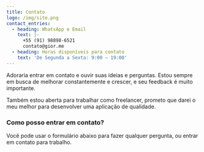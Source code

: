 ```yaml
---
title: Contato
logo: /img/site.png
contact_entries:
  - heading: WhatsApp e Email
    text: |-
      +55 (91) 98898-6521
      contato@gior.me
  - heading: Horas disponíveis para contato
    text: 'De Segunda a Sexta: 9:00 – 19:00'
---
```

Adoraria entrar em contato e ouvir suas ideias e perguntas. Estou sempre em busca de melhorar constantemente e crescer, e seu feedback é muito importante.

Também estou aberta para trabalhar como freelancer, prometo que darei o meu melhor para desenvolver uma aplicação de qualidade.

<h3 class="f4 b lh-title mb2">Como posso entrar em contato?</h3>

Você pode usar o formulário abaixo para fazer qualquer pergunta, ou entrar em contato para trabalho.
